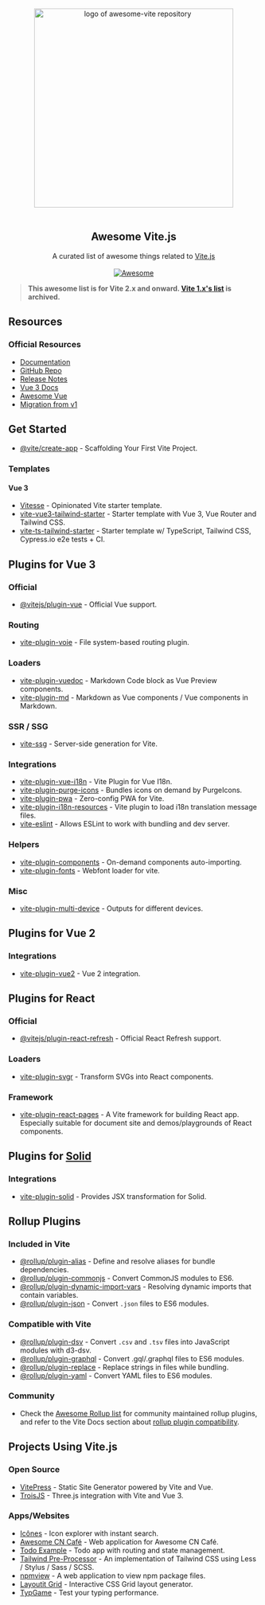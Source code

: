 <!--lint disable awesome-heading awesome-git-repo-age awesome-github awesome-toc double-link-->

<p align="center">
  <br>
  <img width="400" src="./assets/logo.svg" alt="logo of awesome-vite repository">
  <br>
  <br>
</p>

<h2 align='center'>Awesome Vite.js</h2>

<p align='center'>
A curated list of awesome things related to <a href='https://github.com/vitejs/vite'>Vite.js</a>
<br><br>

<a href='https://github.com/sindresorhus/awesome'>
<img src='https://cdn.rawgit.com/sindresorhus/awesome/d7305f38d29fed78fa85652e3a63e154dd8e8829/media/badge.svg' alt='Awesome'>
</a>
</p>

<!--lint ignore-->
> **This awesome list is for Vite 2.x and onward. [Vite 1.x's list](./README.legacy.md) is archived.**

## Resources

### Official Resources

- [Documentation](https://vitejs.dev/)
- [GitHub Repo](https://github.com/vitejs/vite)
- [Release Notes](https://github.com/vitejs/vite/blob/main/packages/vite/CHANGELOG.md)
- [Vue 3 Docs](https://v3.vuejs.org/)
- [Awesome Vue](https://github.com/vuejs/awesome-vue)
- [Migration from v1](https://vitejs.dev/guide/migration.html)

<!--
### Tutorials

- []()
-->

## Get Started

- [@vite/create-app](https://github.com/vitejs/vite/tree/main/packages/create-app) - Scaffolding Your First Vite Project.

### Templates

#### Vue 3

- [Vitesse](https://github.com/antfu/vitesse) - Opinionated Vite starter template.
- [vite-vue3-tailwind-starter](https://github.com/web2033/vite-vue3-tailwind-starter) - Starter template with Vue 3, Vue Router and Tailwind CSS.
- [vite-ts-tailwind-starter](https://github.com/Uninen/vite-ts-tailwind-starter) - Starter template w/ TypeScript, Tailwind CSS, Cypress.io e2e tests + CI.

<!--
#### React

- []()
-->

## Plugins for Vue 3

### Official

- [@vitejs/plugin-vue](https://github.com/vitejs/vite/tree/main/packages/plugin-vue) - Official Vue support.

### Routing

- [vite-plugin-voie](https://github.com/vamplate/vite-plugin-voie) - File system-based routing plugin.

### Loaders

- [vite-plugin-vuedoc](https://github.com/JasKang/vite-plugin-vuedoc) - Markdown Code block as Vue Preview components.
- [vite-plugin-md](https://github.com/antfu/vite-plugin-md) - Markdown as Vue components / Vue components in Markdown.

### SSR / SSG

- [vite-ssg](https://github.com/antfu/vite-ssg) - Server-side generation for Vite.

<!--
### Testing

- []()
-->

### Integrations

- [vite-plugin-vue-i18n](https://github.com/intlify/vite-plugin-vue-i18n) - Vite Plugin for Vue I18n.
- [vite-plugin-purge-icons](https://github.com/antfu/purge-icons/tree/main/packages/vite-plugin-purge-icons) - Bundles icons on demand by PurgeIcons.
- [vite-plugin-pwa](https://github.com/antfu/vite-plugin-pwa) - Zero-config PWA for Vite.
- [vite-plugin-i18n-resources](https://github.com/fvena/vite-plugin-i18n-resources) - Vite plugin to load i18n translation message files.
- [vite-eslint](https://github.com/ehutch79/vite-eslint) - Allows ESLint to work with bundling and dev server.

<!--
### Resolvers

- []()

### Transformers

- []()
-->

### Helpers

- [vite-plugin-components](https://github.com/antfu/vite-plugin-components) - On-demand components auto-importing.
- [vite-plugin-fonts](https://github.com/stafyniaksacha/vite-plugin-fonts) - Webfont loader for vite.

### Misc
- [vite-plugin-multi-device](https://github.com/SasanFarrokh/vite-plugin-multi-device) - Outputs for different devices.

## Plugins for Vue 2

### Integrations

- [vite-plugin-vue2](https://github.com/underfin/vite-plugin-vue2) - Vue 2 integration.

## Plugins for React

### Official

- [@vitejs/plugin-react-refresh](https://github.com/vitejs/vite/tree/main/packages/plugin-react-refresh) - Official React Refresh support.

### Loaders

- [vite-plugin-svgr](https://github.com/pd4d10/vite-plugin-svgr) - Transform SVGs into React components.

### Framework

- [vite-plugin-react-pages](https://github.com/vitejs/vite-plugin-react-pages) - A Vite framework for building React app. Especially suitable for document site and demos/playgrounds of React components.

<!--
## Plugins for Svelte

- [svite](https://github.com/dominikg/svite) - Svelte integration.
- [vite-plugin-svelte](https://github.com/intrnl/vite-plugin-svelte) - Svelte integration.
-->

## Plugins for [Solid](https://github.com/ryansolid/solid)

### Integrations

- [vite-plugin-solid](https://github.com/amoutonbrady/vite-plugin-solid) - Provides JSX transformation for Solid.

## Rollup Plugins

### Included in Vite

- [@rollup/plugin-alias](https://github.com/rollup/plugins/blob/master/packages/alias) - Define and resolve aliases for bundle dependencies.
- [@rollup/plugin-commonjs](https://github.com/rollup/plugins/blob/master/packages/commonjs) - Convert CommonJS modules to ES6.
- [@rollup/plugin-dynamic-import-vars](https://github.com/rollup/plugins/blob/master/packages/dynamic-import-vars) - Resolving dynamic imports that contain variables.
- [@rollup/plugin-json](https://github.com/rollup/plugins/blob/master/packages/json) - Convert `.json` files to ES6 modules.

### Compatible with Vite

- [@rollup/plugin-dsv](https://github.com/rollup/plugins/blob/master/packages/dsv) - Convert `.csv` and `.tsv` files into JavaScript modules with d3-dsv.
- [@rollup/plugin-graphql](https://github.com/rollup/plugins/blob/master/packages/graphql) - Convert .gql/.graphql files to ES6 modules.
- [@rollup/plugin-replace](https://github.com/rollup/plugins/tree/master/packages/replace) - Replace strings in files while bundling.
- [@rollup/plugin-yaml](https://github.com/rollup/plugins/blob/master/packages/yaml) - Convert YAML files to ES6 modules.

### Community

- Check the [Awesome Rollup list](https://github.com/rollup/awesome) for community maintained rollup plugins, and refer to the Vite Docs section about [rollup plugin compatibility](https://vitejs.dev/guide/api-plugin.html#rollup-plugin-compatiblity).

## Projects Using Vite.js

### Open Source

- [VitePress](https://github.com/vuejs/vitepress) - Static Site Generator powered by Vite and Vue.
- [TroisJS](https://github.com/troisjs/trois) - Three.js integration with Vite and Vue 3.

### Apps/Websites

- [Icônes](https://github.com/antfu/icones) - Icon explorer with instant search.
- [Awesome CN Café](https://github.com/antfu/awesome-cn-cafe-web) - Web application for Awesome CN Café.
- [Todo Example](https://github.com/beary/vite-example) - Todo app with routing and state management.
- [Tailwind Pre-Processor](https://github.com/xiaoluoboding/tailwind-pre-processor) - An implementation of Tailwind CSS using Less / Stylus / Sass / SCSS.
- [npmview](https://github.com/pd4d10/npmview) - A web application to view npm package files.
- [Layoutit Grid](https://github.com/Leniolabs/layoutit-grid) - Interactive CSS Grid layout generator.
- [TypGame](https://github.com/rupamkairi/TypGame) - Test your typing performance.

<!--
### Commercial Products

> TODO

### Enterprise Usage

> TODO

-->
